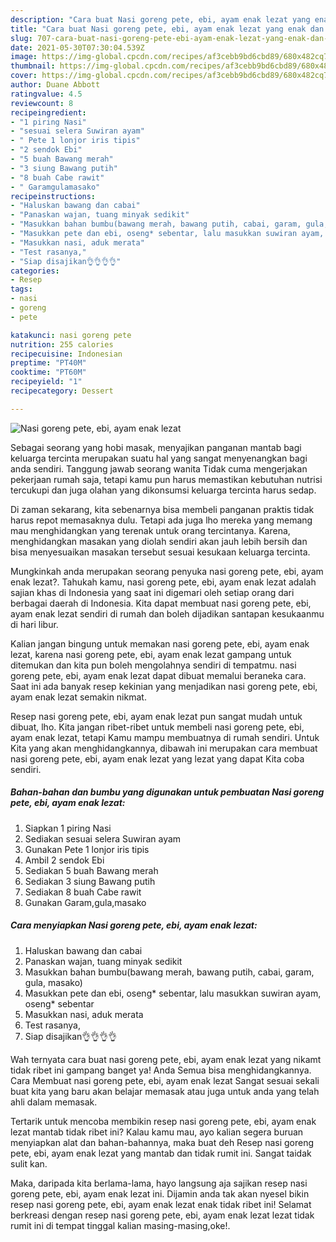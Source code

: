 ```yaml
---
description: "Cara buat Nasi goreng pete, ebi, ayam enak lezat yang enak dan Mudah Dibuat"
title: "Cara buat Nasi goreng pete, ebi, ayam enak lezat yang enak dan Mudah Dibuat"
slug: 707-cara-buat-nasi-goreng-pete-ebi-ayam-enak-lezat-yang-enak-dan-mudah-dibuat
date: 2021-05-30T07:30:04.539Z
image: https://img-global.cpcdn.com/recipes/af3cebb9bd6cbd89/680x482cq70/nasi-goreng-pete-ebi-ayam-enak-lezat-foto-resep-utama.jpg
thumbnail: https://img-global.cpcdn.com/recipes/af3cebb9bd6cbd89/680x482cq70/nasi-goreng-pete-ebi-ayam-enak-lezat-foto-resep-utama.jpg
cover: https://img-global.cpcdn.com/recipes/af3cebb9bd6cbd89/680x482cq70/nasi-goreng-pete-ebi-ayam-enak-lezat-foto-resep-utama.jpg
author: Duane Abbott
ratingvalue: 4.5
reviewcount: 8
recipeingredient:
- "1 piring Nasi"
- "sesuai selera Suwiran ayam"
- " Pete 1 lonjor iris tipis"
- "2 sendok Ebi"
- "5 buah Bawang merah"
- "3 siung Bawang putih"
- "8 buah Cabe rawit"
- " Garamgulamasako"
recipeinstructions:
- "Haluskan bawang dan cabai"
- "Panaskan wajan, tuang minyak sedikit"
- "Masukkan bahan bumbu(bawang merah, bawang putih, cabai, garam, gula, masako)"
- "Masukkan pete dan ebi, oseng* sebentar, lalu masukkan suwiran ayam, oseng* sebentar"
- "Masukkan nasi, aduk merata"
- "Test rasanya,"
- "Siap disajikan👌👌👌👌"
categories:
- Resep
tags:
- nasi
- goreng
- pete

katakunci: nasi goreng pete 
nutrition: 255 calories
recipecuisine: Indonesian
preptime: "PT40M"
cooktime: "PT60M"
recipeyield: "1"
recipecategory: Dessert

---
```



![Nasi goreng pete, ebi, ayam enak lezat](https://img-global.cpcdn.com/recipes/af3cebb9bd6cbd89/680x482cq70/nasi-goreng-pete-ebi-ayam-enak-lezat-foto-resep-utama.jpg)

Sebagai seorang yang hobi masak, menyajikan panganan mantab bagi keluarga tercinta merupakan suatu hal yang sangat menyenangkan bagi anda sendiri. Tanggung jawab seorang  wanita Tidak cuma mengerjakan pekerjaan rumah saja, tetapi kamu pun harus memastikan kebutuhan nutrisi tercukupi dan juga olahan yang dikonsumsi keluarga tercinta harus sedap.

Di zaman  sekarang, kita sebenarnya bisa membeli panganan praktis tidak harus repot memasaknya dulu. Tetapi ada juga lho mereka yang memang mau menghidangkan yang terenak untuk orang tercintanya. Karena, menghidangkan masakan yang diolah sendiri akan jauh lebih bersih dan bisa menyesuaikan masakan tersebut sesuai kesukaan keluarga tercinta. 



Mungkinkah anda merupakan seorang penyuka nasi goreng pete, ebi, ayam enak lezat?. Tahukah kamu, nasi goreng pete, ebi, ayam enak lezat adalah sajian khas di Indonesia yang saat ini digemari oleh setiap orang dari berbagai daerah di Indonesia. Kita dapat membuat nasi goreng pete, ebi, ayam enak lezat sendiri di rumah dan boleh dijadikan santapan kesukaanmu di hari libur.

Kalian jangan bingung untuk memakan nasi goreng pete, ebi, ayam enak lezat, karena nasi goreng pete, ebi, ayam enak lezat gampang untuk ditemukan dan kita pun boleh mengolahnya sendiri di tempatmu. nasi goreng pete, ebi, ayam enak lezat dapat dibuat memalui beraneka cara. Saat ini ada banyak resep kekinian yang menjadikan nasi goreng pete, ebi, ayam enak lezat semakin nikmat.

Resep nasi goreng pete, ebi, ayam enak lezat pun sangat mudah untuk dibuat, lho. Kita jangan ribet-ribet untuk membeli nasi goreng pete, ebi, ayam enak lezat, tetapi Kamu mampu membuatnya di rumah sendiri. Untuk Kita yang akan menghidangkannya, dibawah ini merupakan cara membuat nasi goreng pete, ebi, ayam enak lezat yang lezat yang dapat Kita coba sendiri.

<!--inarticleads1-->

##### Bahan-bahan dan bumbu yang digunakan untuk pembuatan Nasi goreng pete, ebi, ayam enak lezat:

1. Siapkan 1 piring Nasi
1. Sediakan sesuai selera Suwiran ayam
1. Gunakan  Pete 1 lonjor iris tipis
1. Ambil 2 sendok Ebi
1. Sediakan 5 buah Bawang merah
1. Sediakan 3 siung Bawang putih
1. Sediakan 8 buah Cabe rawit
1. Gunakan  Garam,gula,masako




<!--inarticleads2-->

##### Cara menyiapkan Nasi goreng pete, ebi, ayam enak lezat:

1. Haluskan bawang dan cabai
1. Panaskan wajan, tuang minyak sedikit
1. Masukkan bahan bumbu(bawang merah, bawang putih, cabai, garam, gula, masako)
1. Masukkan pete dan ebi, oseng* sebentar, lalu masukkan suwiran ayam, oseng* sebentar
1. Masukkan nasi, aduk merata
1. Test rasanya,
1. Siap disajikan👌👌👌👌




Wah ternyata cara buat nasi goreng pete, ebi, ayam enak lezat yang nikamt tidak ribet ini gampang banget ya! Anda Semua bisa menghidangkannya. Cara Membuat nasi goreng pete, ebi, ayam enak lezat Sangat sesuai sekali buat kita yang baru akan belajar memasak atau juga untuk anda yang telah ahli dalam memasak.

Tertarik untuk mencoba membikin resep nasi goreng pete, ebi, ayam enak lezat mantab tidak ribet ini? Kalau kamu mau, ayo kalian segera buruan menyiapkan alat dan bahan-bahannya, maka buat deh Resep nasi goreng pete, ebi, ayam enak lezat yang mantab dan tidak rumit ini. Sangat taidak sulit kan. 

Maka, daripada kita berlama-lama, hayo langsung aja sajikan resep nasi goreng pete, ebi, ayam enak lezat ini. Dijamin anda tak akan nyesel bikin resep nasi goreng pete, ebi, ayam enak lezat enak tidak ribet ini! Selamat berkreasi dengan resep nasi goreng pete, ebi, ayam enak lezat lezat tidak rumit ini di tempat tinggal kalian masing-masing,oke!.

